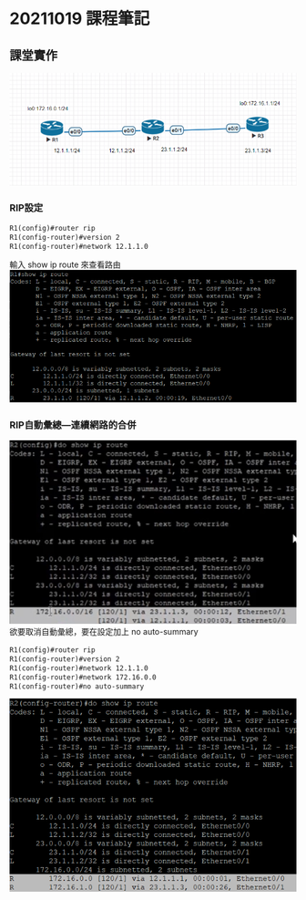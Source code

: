 # 20211019 課程筆記
## 課堂實作
![實作](../image/1019_01.png)
### RIP設定
```
R1(config)#router rip
R1(config-router)#version 2
R1(config-router)#network 12.1.1.0
```
輸入 show ip route 來查看路由
![實作](../image/1019_02.png)
### RIP自動彙總—連續網路的合併
![實作](../image/1019_03.png)
欲要取消自動彙總，要在設定加上 no auto-summary
```
R1(config)#router rip
R1(config-router)#version 2
R1(config-router)#network 12.1.1.0
R1(config-router)#network 172.16.0.0
R1(config-router)#no auto-summary
```
![實作](../image/1019_04.png)